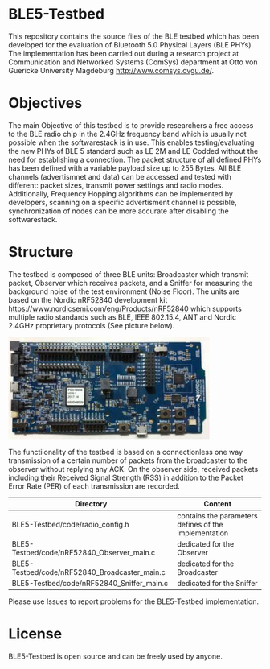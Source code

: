 # BLE5-Testbed

This repository contains the source files of the BLE testbed which has been developed for the evaluation of Bluetooth 5.0 Physical Layers (BLE PHYs).
The implementation has been carried out during a research project at Communication and Networked Systems (ComSys) department at Otto von Guericke University Magdeburg  http://www.comsys.ovgu.de/.

# Objectives
The main Objective of this testbed is to provide researchers a free access to the BLE radio chip in the 2.4GHz frequency band which is usually not possible when the softwarestack is in use. This enables testing/evaluating the new PHYs of BLE 5 standard such as LE 2M and LE Codded without the need for establishing a connection. The packet structure of all defined PHYs has been defined with a variable payload size up to 255 Bytes. All BLE channels (advertismnet and data) can be accessed and tested with different: packet sizes, transmit power settings and radio modes. Additionally, Frequency Hopping algorithms can be implemented by developers, scanning on a specific advertisment channel is possible, synchronization of nodes can be more accurate after disabling the softwarestack.   


# Structure
The testbed is composed of three BLE units: Broadcaster which transmit packet, Observer which receives packets, and a Sniffer for measuring the background noise of the test environment (Noise Floor). The units are based on the Nordic nRF52840 development kit https://www.nordicsemi.com/eng/Products/nRF52840 which supports multiple radio standards such as BLE, IEEE 802.15.4, ANT and Nordic 2.4GHz proprietary protocols (See picture below).

![GitHub Logo](/nrf52840.JPG)

The functiionality of the testbed is based on a connectionless one way transmission of a certain number of packets from the broadcaster to the observer without replying any ACK. On the observer side, received packets including their Received Signal Strength (RSS) in addition to the Packet Error Rate (PER) of each transmission are recorded. 

Directory | Content
------------ | -------------
BLE5-Testbed/code/radio_config.h | contains the parameters defines of the implementation
BLE5-Testbed/code/nRF52840_Observer_main.c | dedicated for the Observer  
BLE5-Testbed/code/nRF52840_Broadcaster_main.c | dedicated for the Broadcaster
BLE5-Testbed/code/nRF52840_Sniffer_main.c | dedicated for the Sniffer


Please use Issues to report problems for the BLE5-Testbed implementation.

# License
BLE5-Testbed is open source and can be freely used by anyone.
